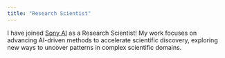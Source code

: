 ```yaml
---
title: "Research Scientist"
---
```


I have joined <a href="https://www.ai.sony/">Sony AI</a> as a Research Scientist! My work focuses on advancing AI-driven methods to accelerate scientific discovery, exploring new ways to uncover patterns in complex scientific domains.
